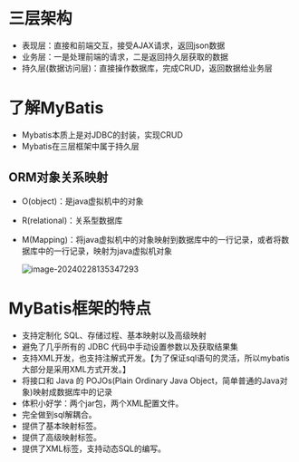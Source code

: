 # 三层架构

* 表现层：直接和前端交互，接受AJAX请求，返回json数据
* 业务层：一是处理前端的请求，二是返回持久层获取的数据
* 持久层(数据访问层)：直接操作数据库，完成CRUD，返回数据给业务层

# 了解MyBatis

* Mybatis本质上是对JDBC的封装，实现CRUD
* Mybatis在三层框架中属于持久层

## ORM对象关系映射

* O(object)：是java虚拟机中的对象

* R(relational)：关系型数据库

* M(Mapping)：将java虚拟机中的对象映射到数据库中的一行记录，或者将数据库中的一行记录，映射为java虚拟机对象

  ![image-20240228135347293](D:\study-for-qiuzhao\MyBatis\assets\image-20240228135347293.png)

# MyBatis框架的特点

- 支持定制化 SQL、存储过程、基本映射以及高级映射
- 避免了几乎所有的 JDBC 代码中手动设置参数以及获取结果集
- 支持XML开发，也支持注解式开发。【为了保证sql语句的灵活，所以mybatis大部分是采用XML方式开发。】
- 将接口和 Java 的 POJOs(Plain Ordinary Java Object，简单普通的Java对象)映射成数据库中的记录
- 体积小好学：两个jar包，两个XML配置文件。
- 完全做到sql解耦合。
- 提供了基本映射标签。
- 提供了高级映射标签。
- 提供了XML标签，支持动态SQL的编写。